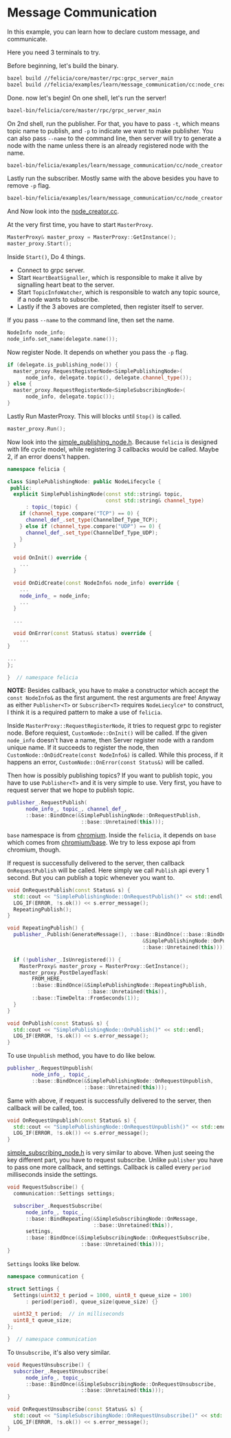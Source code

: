 # Message Communication

In this example, you can learn how to declare custom message, and communicate.

Here you need 3 terminals to try.

Before beginning, let's build the binary.

```bash
bazel build //felicia/core/master/rpc:grpc_server_main
bazel build //felicia/examples/learn/message_communication/cc:node_creator
```

Done. now let's begin! On one shell, let's run the server!

```bash
bazel-bin/felicia/core/master/rpc/grpc_server_main
```

On 2nd shell, run the publisher. For that, you have to pass `-t`, which means topic name to publish, and `-p` to indicate we want to make publisher. You can also pass `--name` to the command line, then server will try to generate a node with the name unless there is an already registered node with the name.

```bash
bazel-bin/felicia/examples/learn/message_communication/cc/node_creator -p -t message
```

Lastly run the subscriber. Mostly same with the above besides you have to remove `-p` flag.

```bash
bazel-bin/felicia/examples/learn/message_communication/cc/node_creator -t message
```

And Now look into the [node_creator.cc](node_creator.cc).

At the very first time, you have to start `MasterProxy`.

```c++
MasterProxy& master_proxy = MasterProxy::GetInstance();
master_proxy.Start();
```

Inside `Start()`, Do 4 things.
* Connect to grpc server.
* Start `HeartBeatSignaller`, which is responsible to make it alive by signalling heart beat to the server.
* Start `TopicInfoWatcher`, which is responsible to watch any topic source, if a node wants to subscribe.
* Lastly if the 3 aboves are completed, then register itself to server.

If you pass `--name` to the command line, then set the name.

```c++
NodeInfo node_info;
node_info.set_name(delegate.name());
```

Now register Node. It depends on whether you pass the `-p` flag.

```c++
if (delegate.is_publishing_node()) {
  master_proxy.RequestRegisterNode<SimplePublishingNode>(
      node_info, delegate.topic(), delegate.channel_type());
} else {
  master_proxy.RequestRegisterNode<SimpleSubscribingNode>(
      node_info, delegate.topic());
}
```

Lastly Run MasterProxy. This will blocks until `Stop()` is called.

```c++
master_proxy.Run();
```

Now look into the [simple_publishing_node.h](simple_publishing_node.h). Because `felicia` is designed with life cycle model, while registering 3 callbacks would be called. Maybe 2, if an error doens't happen.

```c++
namespace felicia {

class SimplePublishingNode: public NodeLifecycle {
 public:
  explicit SimplePublishingNode(const std::string& topic,
                                const std::string& channel_type)
      : topic_(topic) {
    if (channel_type.compare("TCP") == 0) {
      channel_def_.set_type(ChannelDef_Type_TCP);
    } else if (channel_type.compare("UDP") == 0) {
      channel_def_.set_type(ChannelDef_Type_UDP);
    }
  }

  void OnInit() override {
    ...
  }

  void OnDidCreate(const NodeInfo& node_info) override {
    ...
    node_info_ = node_info;
    ...
  }

  ...

  void OnError(const Status& status) override {
    ...
}

...
};

}  // namespace felicia
```

**NOTE:** Besides callback, you have to make a constructor which accept the `const NodeInfo&` as the first argument. the rest arguments are free! Anyway as either `Publisher<T>` or `Subscriber<T>` requires `NodeLiecylce*` to construct, I think it is a required pattern to make a use of `felicia`.

Inside `MasterProxy::RequestRegisterNode`, it tries to request grpc to register node.
Before requiest, `CustomNode::OnInit()` will be called. If the given `node_info` doesn't have a name, then Server register node with a random unique name. If it succeeds to register the node, then `CustomNode::OnDidCreate(const NodeInfo&)` is called. While this process, if it happens an error, `CustomNode::OnError(const Status&)` will be called.


Then how is possibly publishing topics? If you want to publish topic, you have to use `Publisher<T>` and it is very simple to use. Very first, you have to request server that we hope to publish topic.

```c++
publisher_.RequestPublish(
      node_info_, topic_, channel_def_,
      ::base::BindOnce(&SimplePublishingNode::OnRequestPublish,
                        ::base::Unretained(this)));
```

`base` namespace is from [chromium](/third_party/chromium). Inside the `felicia`, it depends on `base` which comes from [chromium/base](https://github.com/chromium/chromium/tree/master/base). We try to less expose api from chromium, though.

If request is successfully delivered to the server, then callback `OnRequestPublish` will be called. Here simply we call `Publish` api every 1 second. But you can publish a topic whenever you want to.

```c++
void OnRequestPublish(const Status& s) {
  std::cout << "SimplePublishingNode::OnRequestPublish()" << std::endl;
  LOG_IF(ERROR, !s.ok()) << s.error_message();
  RepeatingPublish();
}

void RepeatingPublish() {
  publisher_.Publish(GenerateMessage(), ::base::BindOnce(::base::BindOnce(
                                            &SimplePublishingNode::OnPublish,
                                            ::base::Unretained(this))));

  if (!publisher_.IsUnregistered()) {
    MasterProxy& master_proxy = MasterProxy::GetInstance();
    master_proxy.PostDelayedTask(
        FROM_HERE,
        ::base::BindOnce(&SimplePublishingNode::RepeatingPublish,
                          ::base::Unretained(this)),
        ::base::TimeDelta::FromSeconds(1));
  }
}

void OnPublish(const Status& s) {
  std::cout << "SimplePublishingNode::OnPublish()" << std::endl;
  LOG_IF(ERROR, !s.ok()) << s.error_message();
}
```

To use `Unpublish` method, you have to do like below.

```c++
publisher_.RequestUnpublish(
        node_info_, topic_,
        ::base::BindOnce(&SimplePublishingNode::OnRequestUnpublish,
                         ::base::Unretained(this)));
```

Same with above, if request is successfully delivered to the server, then callback
will be called, too.

```c++
void OnRequestUnpublish(const Status& s) {
  std::cout << "SimplePublishingNode::OnRequestUnpublish()" << std::endl;
  LOG_IF(ERROR, !s.ok()) << s.error_message();
}
```

[simple_subscribing_node.h](simple_subscribing_node.h) is very similar to above. When just seeing the key different part, you have to request subscribe. Unlike `publisher` you have to pass one more callback, and settings. Callback is called every `period` milliseconds inside the settings.

```c++
void RequestSubscribe() {
  communication::Settings settings;

  subscriber_.RequestSubscribe(
      node_info_, topic_,
      ::base::BindRepeating(&SimpleSubscribingNode::OnMessage,
                            ::base::Unretained(this)),
      settings,
      ::base::BindOnce(&SimpleSubscribingNode::OnRequestSubscribe,
                        ::base::Unretained(this)));
}
```

`Settings` looks like below.

```c++
namespace communication {

struct Settings {
  Settings(uint32_t period = 1000, uint8_t queue_size = 100)
      : period(period), queue_size(queue_size) {}

  uint32_t period;  // in milliseconds
  uint8_t queue_size;
};

}  // namespace communication
```

To `Unsubscribe`, it's also very similar.

```c++
void RequestUnsubscribe() {
  subscriber_.RequestUnsubscribe(
      node_info_, topic_,
      ::base::BindOnce(&SimpleSubscribingNode::OnRequestUnsubscribe,
                        ::base::Unretained(this)));
}

void OnRequestUnsubscribe(const Status& s) {
  std::cout << "SimpleSubscribingNode::OnRequestUnsubscribe()" << std::endl;
  LOG_IF(ERROR, !s.ok()) << s.error_message();
}
```

